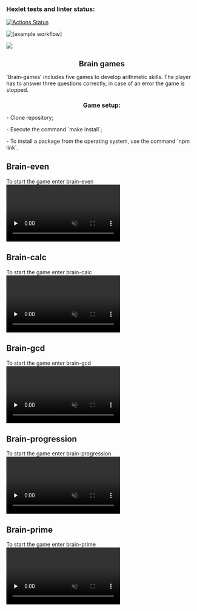 ### Hexlet tests and linter status:

[![Actions Status](https://github.com/YuliaMisc/frontend-project-lvl1/workflows/hexlet-check/badge.svg)](https://github.com/YuliaMisc/frontend-project-lvl1/actions)

![[example workflow]](https://github.com/YuliaMisc/frontend-project-lvl1/actions/workflows/nodejs.yml/badge.svg)

<a href="https://codeclimate.com/github/YuliaMisc/frontend-project-lvl1"><img src="https://api.codeclimate.com/v1/badges/a99a88d28ad37a79dbf6/maintainability" /></a>

<h1 style='font-size: 20px;text-align: center;  font-weight: bold'>Brain games</h1>
'Brain-games' includes five games to develop arithmetic skills. The player has to answer three questions correctly, in case of an error the game is stopped.

<h2 style='font-size: 16px;text-align: center;  font-weight: bold'>Game setup:</h2>
<p>- Clone repository;</p>
<p>- Execute the command `make install`;</p>
<p>- To install a package from the operating system, use the command `npm link`.</p>

<h2>Brain-even</h2>
To start the game enter brain-even
<video controls muted preload="none" src="https://asciinema.org/a/3i8MiBr055WOnSxwAJiHgsybJ"></video>

<h2>Brain-calc</h2>
To start the game enter brain-calc
<video controls muted preload="none" src="https://asciinema.org/a/JovX5aEbv0Q03k9gVJz8ZOl9o"></video>

<h2>Brain-gcd</h2>
To start the game enter brain-gcd
<video controls muted preload="none" src="https://asciinema.org/a/IlinWws3l60lkvtPDhK78oCjW"></video>

<h2>Brain-progression</h2>
To start the game enter brain-progression
<video controls muted preload="none" src="https://asciinema.org/a/iRMX24e7rLNgWsQYYOZDOuos1"></video>

<h2>Brain-prime</h2>
To start the game enter brain-prime
<video controls muted preload="none" src="https://asciinema.org/a/OHLNCOuTzqXQbBO8RjErP9keW"></video>

